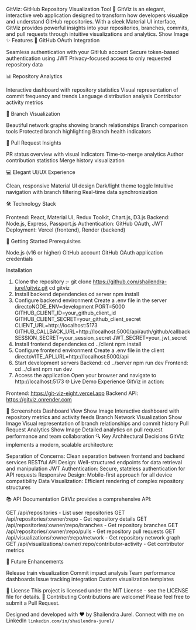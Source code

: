 GitViz: GitHub Repository Visualization Tool 🚀
GitViz is an elegant, interactive web application designed to transform how developers visualize and understand GitHub repositories. With a sleek Material UI interface, GitViz provides powerful insights into your repositories, branches, commits, and pull requests through intuitive visualizations and analytics.
Show Image
✨ Features
🔐 GitHub OAuth Integration

Seamless authentication with your GitHub account
Secure token-based authentication using JWT
Privacy-focused access to only requested repository data

📊 Repository Analytics

Interactive dashboard with repository statistics
Visual representation of commit frequency and trends
Language distribution analysis
Contributor activity metrics

🌳 Branch Visualization

Beautiful network graphs showing branch relationships
Branch comparison tools
Protected branch highlighting
Branch health indicators

🔄 Pull Request Insights

PR status overview with visual indicators
Time-to-merge analytics
Author contribution statistics
Merge history visualization

💻 Elegant UI/UX Experience

Clean, responsive Material UI design
Dark/light theme toggle
Intuitive navigation with branch filtering
Real-time data synchronization

🛠️ Technology Stack

Frontend: React, Material UI, Redux Toolkit, Chart.js, D3.js
Backend: Node.js, Express, Passport.js
Authentication: GitHub OAuth, JWT
Deployment: Vercel (frontend), Render (backend)

🚀 Getting Started
Prerequisites

Node.js (v16 or higher)
GitHub account
GitHub OAuth application credentials

Installation
1. Clone the repository  :- git clone https://github.com/shailendra-jurel/gitviz.git
cd gitviz
2. Install backend dependencies
cd server
npm install
3. Configure backend environment
Create a .env file in the server directoNODE_ENV=development
PORT=5000
GITHUB_CLIENT_ID=your_github_client_id
GITHUB_CLIENT_SECRET=your_github_client_secret
CLIENT_URL=http://localhost:5173
GITHUB_CALLBACK_URL=http://localhost:5000/api/auth/github/callback
SESSION_SECRET=your_session_secret
JWT_SECRET=your_jwt_secret
4. Install frontend dependencies
cd ../client
npm install
5. Configure frontend environment
Create a .env file in the client directoVITE_API_URL=http://localhost:5000/api
6. Start development servers
Backend:
cd ../server
npm run dev
Frontend:
cd ../client
npm run dev
7. Access the application
Open your browser and navigate to http://localhost:5173
🌐 Live Demo
Experience GitViz in action:

Frontend: https://git-viz-eight.vercel.app
Backend API: https://gitviz.onrender.com

📱 Screenshots
Dashboard View
Show Image
Interactive dashboard with repository metrics and activity feeds
Branch Network Visualization
Show Image
Visual representation of branch relationships and commit history
Pull Request Analytics
Show Image
Detailed analytics on pull request performance and team collaboration
🔍 Key Architectural Decisions
GitViz implements a modern, scalable architecture:

Separation of Concerns: Clean separation between frontend and backend services
RESTful API Design: Well-structured endpoints for data retrieval and manipulation
JWT Authentication: Secure, stateless authentication for API requests
Responsive Design: Mobile-first approach for all device compatibility
Data Visualization: Efficient rendering of complex repository structures

📚 API Documentation
GitViz provides a comprehensive API:

GET /api/repositories - List user repositories
GET /api/repositories/:owner/:repo - Get repository details
GET /api/repositories/:owner/:repo/branches - Get repository branches
GET /api/repositories/:owner/:repo/pulls - Get repository pull requests
GET /api/visualizations/:owner/:repo/network - Get repository network graph
GET /api/visualizations/:owner/:repo/contributor-activity - Get contributor metrics

🚧 Future Enhancements

Release train visualization
Commit impact analysis
Team performance dashboards
Issue tracking integration
Custom visualization templates

📄 License
This project is licensed under the MIT License - see the LICENSE file for details.
👥 Contributing
Contributions are welcome! Please feel free to submit a Pull Request.

Designed and developed with ❤️ by Shailendra Jurel. Connect with me on LinkedIn `linkedin.com/in/shailendra-jurel/`